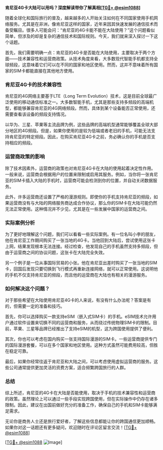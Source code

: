 **肯尼亚4G卡大陆可以用吗？深度解读带你了解真相[[TG💪+ @esim1088](https://t.me/s/esim1088)]**

随着全球化和国际旅行的普及，越来越多的人开始关注如何在不同国家使用手机网络服务。尤其是在非洲，像肯尼亚这样的国家，近年来因其快速发展的通信技术而备受瞩目。很多人可能会问：“肯尼亚的4G卡能不能在大陆使用？”这个问题看似简单，但涉及的却是复杂的通信技术和国际规则。今天，我们就来深入探讨一下这个话题。

首先，我们需要明确一点：肯尼亚的4G卡是否能在大陆使用，主要取决于两个方面——技术兼容性和运营商政策。从技术角度来看，大多数现代智能手机都支持全球频段，这意味着它们可以在不同的国家和地区使用。然而，这并不意味着所有国家的SIM卡都能直接在其他地方使用。

### 肯尼亚4G卡的技术兼容性

肯尼亚的4G网络主要基于LTE（Long Term Evolution）技术，这是目前全球最广泛使用的移动通信标准之一。大多数智能手机，尤其是那些支持多频段的高端机型，都能够兼容肯尼亚的4G网络频段。然而，具体到某个设备能否正常使用，还需要查看该设备的频段支持情况。

以华为、三星、苹果等主流品牌为例，这些品牌的高端机型通常能够覆盖全球大部分地区的4G频段。但是，如果你使用的是较为低端或者老旧的手机，可能无法支持肯尼亚的特定频段。因此，在购买肯尼亚4G卡之前，务必确认你的手机是否支持相应的频段。

### 运营商政策的影响

除了技术因素外，运营商的政策也对肯尼亚4G卡在大陆的使用起着决定性作用。一般来说，运营商会根据用户的位置来限制或启用其服务。例如，当你将一张肯尼亚的SIM卡插入大陆的手机时，运营商可能会检测到你的位置，并自动关闭数据服务。

此外，许多运营商还设置了严格的漫游规则。即使你的手机支持肯尼亚的频段，如果运营商没有与大陆的网络服务商达成合作协议，那么你的SIM卡在大陆可能仍然无法正常使用。这种情况并不少见，尤其是在一些发展中国家的运营商之间。

### 实际案例分析

为了更好地理解这个问题，我们可以看看一些实际案例。有一位名叫小李的朋友，他在肯尼亚工作期间购买了一张当地的4G卡。当他回到大陆后，尝试使用这张卡上网，结果发现根本无法连接。经过检查，他发现自己的手机虽然支持多频段，但由于运营商之间的协议问题，这张卡在大陆完全失效。

另一个例子是一位从事国际贸易的小张。他在肯尼亚出差时购买了一张当地的SIM卡，回国后发现只要切换到飞行模式再重新连接网络，就可以正常使用。这说明他的手机不仅支持肯尼亚的频段，而且他的运营商在大陆也有相关的漫游服务。

### 如何解决这个问题？

对于那些希望在大陆使用肯尼亚4G卡的人来说，有没有什么办法呢？答案是有的，但需要一定的准备和技巧。

首先，你可以选择购买一款支持eSIM（嵌入式SIM卡）的手机。eSIM技术允许用户通过软件设置来切换不同的运营商和服务，从而绕过传统物理SIM卡的限制。目前，苹果、三星等品牌已经推出了支持eSIM的机型，这为跨国使用提供了便利。

其次，你也可以考虑在国内购买一张支持国际漫游的SIM卡。一些运营商提供专门的国际漫游套餐，可以在多个国家和地区使用。这种方式虽然可能费用较高，但胜在稳定可靠。

最后，如果你经常往返于肯尼亚和大陆之间，可以考虑使用虚拟运营商的服务。这些公司通常提供更加灵活的资费方案，适合频繁跨国旅行的人群。

### 总结

综上所述，肯尼亚的4G卡在大陆是否能使用，取决于手机的技术兼容性和运营商的政策。虽然理论上可以通过一些手段实现跨国使用，但在实际操作中仍存在诸多限制。因此，建议在出国前做好充分的准备工作，确保自己的手机和SIM卡能够满足需求。

无论你是商务人士还是旅行爱好者，了解这些信息都能让你的跨国通信更加顺畅。如果你对这一话题还有更多疑问，欢迎随时在评论区留言交流！[[TG💪+ @esim1088](https://t.me/s/esim1088)]

[[TG💪+ @esim1088](https://t.me/s/esim1088) ![Image](https://i.postimg.cc/4NQfJmqS/Snipaste-2025-05-13-00-14-12.png)]